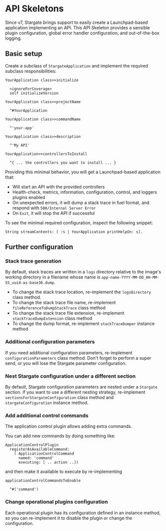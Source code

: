 # API Skeletons

Since v7, Stargate brings support to easily create a Launchpad-based application
implementing an API. This API Skeleton provides a sensible plugin configuration,
global error handler configuration, and out-of-the-box logging.

## Basic setup

Create a subclass of `StargateApplication` and implement
the required subclass responsibilities:

```smalltalk
YourApplication class>>initialize

  <ignoreForCoverage>
  self initializeVersion

YourApplication class>>projectName

  ^#YourApplication

YourApplication class>>commandName

  ^'your-app'

YourApplication class>>description

  ^'My API'

YourApplication>>controllersToInstall

  ^{ ... the controllers you want to install ... }
```

Providing this minimal behavior, you will get a Launchpad-based application that:

- Will start an API with the provided controllers
- Health-check, metrics, information, configuration, control, and
  loggers plugins enabled
- On unexpected errors, it will dump a stack trace in fuel format,
  and respond with `500/Internal Server Error`
- On `Exit`, it will stop the API if successful

To see the minimal required configuration, inspect the following snippet:

```smalltalk
String streamContents: [ :s | YourApplication printHelpOn: s].
```

## Further configuration

### Stack trace generation

By default, stack traces are written in a `logs` directory relative to
the image's working directory in a filename whose name is `app-name-YYYY-MM-DD_HH-MM-SS_uuid-as-base36.dump`.

- To change the stack trace location, re-implement the `logsDirectory` class method.
- To change the stack trace file name, re-implement `fileReferenceToDumpStackTrace`
  class method
- To change the stack trace file extension, re-implement
  `stackTraceDumpExtension` class method
- To change the dump format, re-implement `stackTraceDumper` instance method

### Additional configuration parameters

If you need additional configuration parameters, re-implement `configurationParameters`
class method. Don't forget to perform a super send, or you will lose the
Stargate parameter configuration.

### Nest Stargate configuration under a different section

By default, Stargate configuration parameters are nested under a `Stargate` section.
If you want to use a different nesting strategy, re-implement `sectionsForStargateConfiguration`
class method and `stargateConfiguration` instance method.

### Add additional control commands

The application control plugin allows adding extra commands.

You can add new commands by doing something like:

```smalltalk
ApplicationControlPlugin
  registerAsAvailableCommand:
    ( ApplicationControlCommand
      named: 'command'
      executing: [ .. action ..])
```

and then make it available to execute by re-implementing

```smalltalk
applicationControlCommandsToEnable

  ^#('command')
```

### Change operational plugins configuration

Each operational plugin has its configuration defined in an instance method, so
you can re-implement it to disable the plugin or change the configuration.

